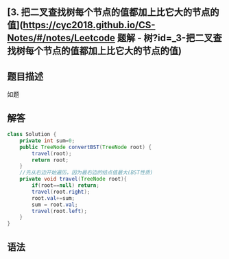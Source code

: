## [3. 把二叉查找树每个节点的值都加上比它大的节点的值](https://cyc2018.github.io/CS-Notes/#/notes/Leetcode 题解 - 树?id=_3-把二叉查找树每个节点的值都加上比它大的节点的值)

## 题目描述

如题

## 解答



```java
class Solution {
    private int sum=0;
    public TreeNode convertBST(TreeNode root) {
        travel(root);
        return root;
    }
    //先从右边开始遍历，因为最右边的结点值最大(BST性质)
    private void travel(TreeNode root){
        if(root==null) return;
        travel(root.right);
        root.val+=sum;
        sum = root.val;
        travel(root.left);
    }
}
```

## 语法

